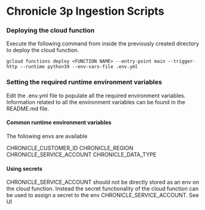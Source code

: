 # Chronicle 3p Ingestion Scripts

### Deploying the cloud function

Execute the following command from inside the previously created directory to
deploy the cloud function.

```
gcloud functions deploy <FUNCTION NAME> --entry-point main --trigger-http --runtime python39 --env-vars-file .env.yml
```

### Setting the required runtime environment variables

Edit the .env.yml file to populate all the required environment variables.
Information related to all the environment variables can be found in the
README.md file.

#### Common runtime environment variables

The following envs are available

CHRONICLE_CUSTOMER_ID
CHRONICLE_REGION
CHRONICLE_SERVICE_ACCOUNT
CHRONICLE_DATA_TYPE

#### Using secrets

CHRONICLE_SERVICE_ACCOUNT should not be directly stored as an env on the cloud function. Instead the secret functionality of the cloud function can be used to assign a secret to the env CHRONICLE_SERVICE_ACCOUNT. See UI 

